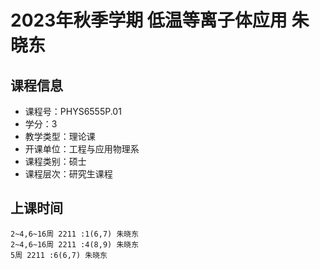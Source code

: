 # 2023年秋季学期 低温等离子体应用 朱晓东






## 课程信息

- 课程号：PHYS6555P.01
- 学分：3
- 教学类型：理论课
- 开课单位：工程与应用物理系
- 课程类别：硕士
- 课程层次：研究生课程

## 上课时间

```
2~4,6~16周 2211 :1(6,7) 朱晓东
2~4,6~16周 2211 :4(8,9) 朱晓东
5周 2211 :6(6,7) 朱晓东
```

